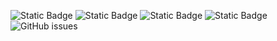 ![Static Badge](https://img.shields.io/badge/blacklists-60-000000) ![Static Badge](https://img.shields.io/badge/blacklisted-2915382-cc0000) ![Static Badge](https://img.shields.io/badge/whitelisted-2244-00CC00) ![Static Badge](https://img.shields.io/badge/streaming_blacklist-28107-000000) ![GitHub issues](https://img.shields.io/github/issues/fabriziosalmi/blacklists)

